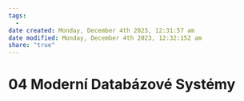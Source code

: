 ```yaml
---
tags:
  - 
date created: Monday, December 4th 2023, 12:31:57 am
date modified: Monday, December 4th 2023, 12:32:152 am
share: "true"
---
```


# 04 Moderní Databázové Systémy